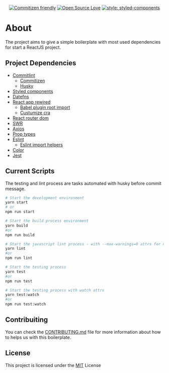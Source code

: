 <div align="center">

[![Commitizen friendly](https://img.shields.io/badge/commitizen-friendly-brightgreen.svg)](http://commitizen.github.io/cz-cli/)
[![Open Source Love](https://badges.frapsoft.com/os/mit/mit.svg?v=102)](https://github.com/ellerbrock/open-source-badge/)
[![style: styled-components](https://img.shields.io/badge/style-%F0%9F%92%85%20styled--components-orange.svg?colorB=daa357&colorA=db748e)](https://github.com/styled-components/styled-components)
</div>

# About

The project aims to give a simple boilerplate with most used dependencies for start a ReactJS project.

## Project Dependencies

  - [Commitlint](https://github.com/conventional-changelog/commitlint)
    - [Commitizen](https://github.com/commitizen/cz-cli)
    - [Husky](https://github.com/typicode/husky)
  - [Styled components](https://github.com/styled-components/styled-components)
  - [Datefns](https://date-fns.org/docs/Getting-Started)
  - [React app rewired](https://github.com/timarney/react-app-rewired)
    - [Babel plugin root import](https://www.npmjs.com/package/babel-plugin-root-import)
    - [Custumize cra](https://github.com/arackaf/customize-cra)
  - [React router dom](https://reactrouter.com/web/guides/quick-start)
  - [SWR](https://github.com/vercel/swr)
  - [Axios](https://github.com/axios/axios)
  - [Prop types](https://github.com/facebook/prop-types)
  - [Eslint](https://github.com/eslint/eslint)
    - [Eslint import helpers](https://github.com/Tibfib/eslint-plugin-import-helpers)
  - [Color](https://github.com/Qix-/color)
- [Jest](https://github.com/facebook/jest)

## Current Scripts

The testing and lint process are tasks automated with husky before commit message.

```bash
# Start the development environment
yarn start
# or
npm run start

# Start the build process environment
yarn build
#or
npm run build

# Start the javascript lint process - with --max-warnings=0 attrs for no warning allowed
yarn lint
#or
npm run lint

# Start the testing process
yarn test
#or
npm run test

# Start the testing process with watch attrs
yarn test:watch
#or
npm run test:watch
```

## Contribuiting

You can check the [CONTRIBUTING.md](CONTRIBUTING.md) file for more information about how to helps us with this boilerplate.

## License

This project is licensed under the [MIT](https://github.com/MRLSK8/react-template/blob/master/LICENSE) License
